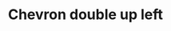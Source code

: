 ---
title: Chevron double up left
tags: ["chevron", "double", "up", "left", "direction"]
icon: chevron-double-up-left
svg: '<svg xmlns="http://www.w3.org/2000/svg" width="24" height="24" fill="none" viewBox="0 0 24 24" stroke-width="1.5" stroke-linecap="round" stroke-linejoin="round" stroke="currentColor"><path d="M14.743 6.257H6.257v8.486"/><path d="M18.743 10.257h-8.486v8.486"/></svg>'
---